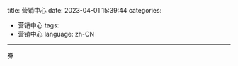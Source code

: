 title: 营销中心
date: 2023-04-01 15:39:44
categories:
- 营销中心
tags:
- 营销中心
language: zh-CN
---
券
<!-- more -->